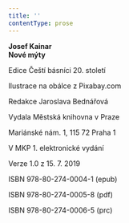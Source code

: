 ```yaml
---
title: ''
contentType: prose
---
```


<section>

**Josef Kainar  
Nové mýty**

Edice Čeští básníci 20. století

Ilustrace na obálce z Pixabay.com

Redakce Jaroslava Bednářová

Vydala Městská knihovna v Praze

Mariánské nám. 1, 115 72 Praha 1

V MKP 1. elektronické vydání

Verze 1.0 z 15. 7. 2019

ISBN 978-80-274-0004-1 (epub)

ISBN 978-80-274-0005-8 (pdf)

ISBN 978-80-274-0006-5 (prc)

</section>
